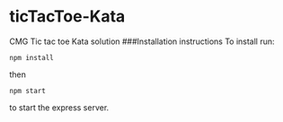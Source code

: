 # ticTacToe-Kata
CMG Tic tac toe Kata solution
###Installation instructions
To install run:
```
npm install
```
then
```
npm start
```
to start the express server.

